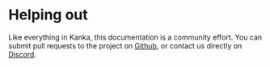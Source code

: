 # Helping out

Like everything in Kanka, this documentation is a community effort. You can submit pull requests to the project on [Github](https://github.com/owlchester/kanka-docs), or contact us directly on [Discord](https://kanka.io/go/discord).